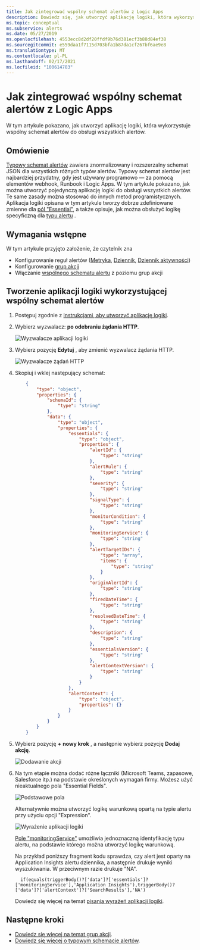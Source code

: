 ```yaml
---
title: Jak zintegrować wspólny schemat alertów z Logic Apps
description: Dowiedz się, jak utworzyć aplikację logiki, która wykorzystuje wspólny schemat alertów do obsługi wszystkich alertów.
ms.topic: conceptual
ms.subservice: alerts
ms.date: 05/27/2019
ms.openlocfilehash: 4553ecc8d2df20ffdf9b76d381ecf3b88d84ef38
ms.sourcegitcommit: e559daa1f7115d703bfa1b87da1cf267bf6ae9e8
ms.translationtype: MT
ms.contentlocale: pl-PL
ms.lasthandoff: 02/17/2021
ms.locfileid: "100614783"
---
```

# <a name="how-to-integrate-the-common-alert-schema-with-logic-apps"></a>Jak zintegrować wspólny schemat alertów z Logic Apps

W tym artykule pokazano, jak utworzyć aplikację logiki, która wykorzystuje wspólny schemat alertów do obsługi wszystkich alertów.

## <a name="overview"></a>Omówienie

[Typowy schemat alertów](./alerts-common-schema.md) zawiera znormalizowany i rozszerzalny schemat JSON dla wszystkich różnych typów alertów. Typowy schemat alertów jest najbardziej przydatny, gdy jest używany programowo — za pomocą elementów webhook, Runbook i Logic Apps. W tym artykule pokazano, jak można utworzyć pojedynczą aplikację logiki do obsługi wszystkich alertów. Te same zasady można stosować do innych metod programistycznych. Aplikacja logiki opisana w tym artykule tworzy dobrze zdefiniowane zmienne dla [pól "Essential"](alerts-common-schema-definitions.md#essentials), a także opisuje, jak można obsłużyć logikę specyficzną dla [typu alertu](alerts-common-schema-definitions.md#alert-context) .


## <a name="prerequisites"></a>Wymagania wstępne 

W tym artykule przyjęto założenie, że czytelnik zna 
* Konfigurowanie reguł alertów ([Metryka](../alerts/alerts-metric.md), [Dziennik](../platform/alerts-log.md), [Dziennik aktywności](../platform/alerts-activity-log.md))
* Konfigurowanie [grup akcji](../platform/action-groups.md)
* Włączanie [wspólnego schematu alertu](./alerts-common-schema.md#how-do-i-enable-the-common-alert-schema) z poziomu grup akcji

## <a name="create-a-logic-app-leveraging-the-common-alert-schema"></a>Tworzenie aplikacji logiki wykorzystującej wspólny schemat alertów

1. Postępuj zgodnie z [instrukcjami, aby utworzyć aplikację logiki](./action-groups-logic-app.md). 

1.  Wybierz wyzwalacz: **po odebraniu żądania HTTP**.

    ![Wyzwalacze aplikacji logiki](media/action-groups-logic-app/logic-app-triggers.png "Wyzwalacze aplikacji logiki")

1.  Wybierz pozycję **Edytuj** , aby zmienić wyzwalacz żądania HTTP.

    ![Wyzwalacze żądań HTTP](media/action-groups-logic-app/http-request-trigger-shape.png "Wyzwalacze żądań HTTP")


1.  Skopiuj i wklej następujący schemat:

    ```json
        {
            "type": "object",
            "properties": {
                "schemaId": {
                    "type": "string"
                },
                "data": {
                    "type": "object",
                    "properties": {
                        "essentials": {
                            "type": "object",
                            "properties": {
                                "alertId": {
                                    "type": "string"
                                },
                                "alertRule": {
                                    "type": "string"
                                },
                                "severity": {
                                    "type": "string"
                                },
                                "signalType": {
                                    "type": "string"
                                },
                                "monitorCondition": {
                                    "type": "string"
                                },
                                "monitoringService": {
                                    "type": "string"
                                },
                                "alertTargetIDs": {
                                    "type": "array",
                                    "items": {
                                        "type": "string"
                                    }
                                },
                                "originAlertId": {
                                    "type": "string"
                                },
                                "firedDateTime": {
                                    "type": "string"
                                },
                                "resolvedDateTime": {
                                    "type": "string"
                                },
                                "description": {
                                    "type": "string"
                                },
                                "essentialsVersion": {
                                    "type": "string"
                                },
                                "alertContextVersion": {
                                    "type": "string"
                                }
                            }
                        },
                        "alertContext": {
                            "type": "object",
                            "properties": {}
                        }
                    }
                }
            }
        }
    ```

1. Wybierz pozycję **+** **nowy krok** , a następnie wybierz pozycję **Dodaj akcję**.

    ![Dodawanie akcji](media/action-groups-logic-app/add-action.png "Dodawanie akcji")

1. Na tym etapie można dodać różne łączniki (Microsoft Teams, zapasowe, Salesforce itp.) na podstawie określonych wymagań firmy. Możesz użyć nieaktualnego pola "Essential Fields". 

    ![Podstawowe pola](media/alerts-common-schema-integrations/logic-app-essential-fields.png "Podstawowe pola")
    
    Alternatywnie można utworzyć logikę warunkową opartą na typie alertu przy użyciu opcji "Expression".

    ![Wyrażenie aplikacji logiki](media/alerts-common-schema-integrations/logic-app-expressions.png "Wyrażenie aplikacji logiki")
    
     [Pole "monitoringService"](alerts-common-schema-definitions.md#alert-context) umożliwia jednoznaczną identyfikację typu alertu, na podstawie którego można utworzyć logikę warunkową.

    
    Na przykład poniższy fragment kodu sprawdza, czy alert jest oparty na Application Insights alertu dziennika, a następnie drukuje wyniki wyszukiwania. W przeciwnym razie drukuje "NA".

    ```text
      if(equals(triggerBody()?['data']?['essentials']?['monitoringService'],'Application Insights'),triggerBody()?['data']?['alertContext']?['SearchResults'],'NA')
    ```
    
     Dowiedz się więcej na temat [pisania wyrażeń aplikacji logiki](../../logic-apps/workflow-definition-language-functions-reference.md#logical-comparison-functions).

    


## <a name="next-steps"></a>Następne kroki

* [Dowiedz się więcej na temat grup akcji](../platform/action-groups.md).
* [Dowiedz się więcej o typowym schemacie alertów](./alerts-common-schema.md).